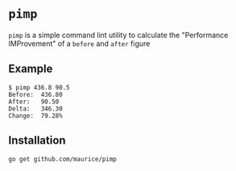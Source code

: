 `pimp`
======

`pimp` is a simple command lint utility to calculate the "Performance IMProvement"
of a `before` and `after` figure

Example
-------

    $ pimp 436.8 90.5
    Before:  436.80
    After:   90.50
    Delta:   346.30
    Change:  79.28%

Installation
------------

    go get github.com/maurice/pimp

